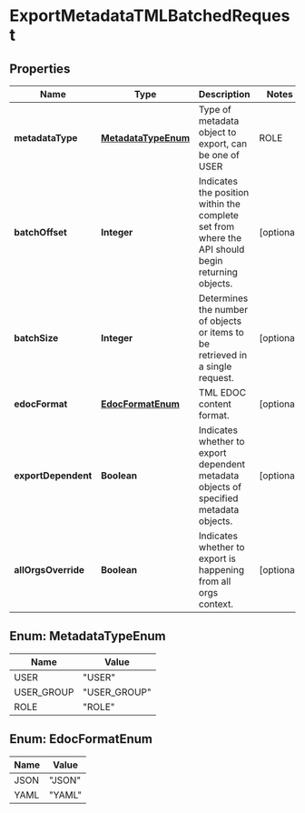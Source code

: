 

# ExportMetadataTMLBatchedRequest


## Properties

| Name | Type | Description | Notes |
|------------ | ------------- | ------------- | -------------|
|**metadataType** | [**MetadataTypeEnum**](#MetadataTypeEnum) | Type of metadata object to export, can be one of USER | ROLE | USER_GROUP |  |
|**batchOffset** | **Integer** | Indicates the position within the complete set from where the API should begin returning objects. |  [optional] |
|**batchSize** | **Integer** | Determines the number of objects or items to be retrieved in a single request. |  [optional] |
|**edocFormat** | [**EdocFormatEnum**](#EdocFormatEnum) | TML EDOC content format. |  [optional] |
|**exportDependent** | **Boolean** | Indicates whether to export dependent metadata objects of specified metadata objects. |  [optional] |
|**allOrgsOverride** | **Boolean** | Indicates whether to export is happening from all orgs context. |  [optional] |



## Enum: MetadataTypeEnum

| Name | Value |
|---- | -----|
| USER | &quot;USER&quot; |
| USER_GROUP | &quot;USER_GROUP&quot; |
| ROLE | &quot;ROLE&quot; |



## Enum: EdocFormatEnum

| Name | Value |
|---- | -----|
| JSON | &quot;JSON&quot; |
| YAML | &quot;YAML&quot; |



